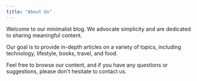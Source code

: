 ```yaml
---
title: "About Us"
---
```


Welcome to our minimalist blog. We advocate simplicity and are dedicated to sharing meaningful content.

Our goal is to provide in-depth articles on a variety of topics, including technology, lifestyle, books, travel, and food.

Feel free to browse our content, and if you have any questions or suggestions, please don't hesitate to contact us.